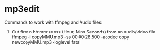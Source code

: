 # mp3edit

Commands to work with ffmpeg and Audio files:

1. Cut first n hh:mm:ss.sss (Hour, Mins Seconds) from an audio/video file
ffmpeg -i copyMMU.mp3 -ss 00:00:28.500 -acodec copy newcopyMMU.mp3 -loglevel fatal
